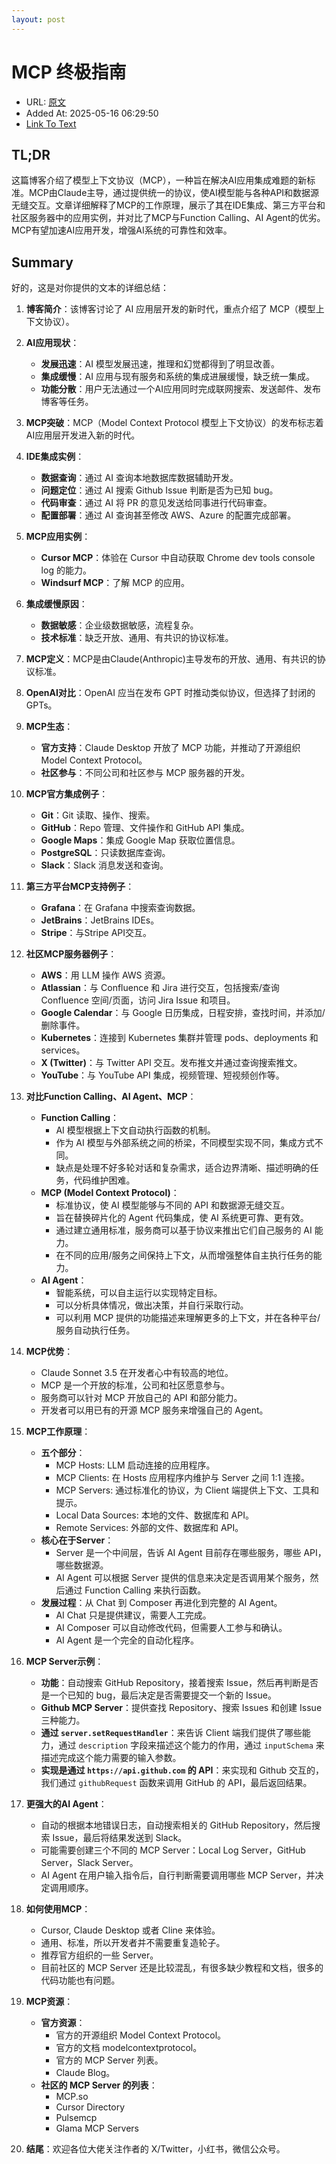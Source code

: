 ```yaml
---
layout: post
---
```

# MCP 终极指南
- URL: [原文](https://guangzhengli.com/blog/zh/model-context-protocol)
- Added At: 2025-05-16 06:29:50
- [Link To Text](_posts/2025-05-16-mcp-终极指南_raw.md)

## TL;DR
这篇博客介绍了模型上下文协议（MCP），一种旨在解决AI应用集成难题的新标准。MCP由Claude主导，通过提供统一的协议，使AI模型能与各种API和数据源无缝交互。文章详细解释了MCP的工作原理，展示了其在IDE集成、第三方平台和社区服务器中的应用实例，并对比了MCP与Function Calling、AI Agent的优劣。MCP有望加速AI应用开发，增强AI系统的可靠性和效率。


## Summary
好的，这是对你提供的文本的详细总结：

1.  **博客简介**：该博客讨论了 AI 应用层开发的新时代，重点介绍了 MCP（模型上下文协议）。

2.  **AI应用现状**：
    *   **发展迅速**：AI 模型发展迅速，推理和幻觉都得到了明显改善。
    *   **集成缓慢**：AI 应用与现有服务和系统的集成进展缓慢，缺乏统一集成。
    *   **功能分散**：用户无法通过一个AI应用同时完成联网搜索、发送邮件、发布博客等任务。

3.  **MCP突破**：MCP（Model Context Protocol 模型上下文协议）的发布标志着AI应用层开发进入新的时代。

4.  **IDE集成实例**：
    *   **数据查询**：通过 AI 查询本地数据库数据辅助开发。
    *   **问题定位**：通过 AI 搜索 Github Issue 判断是否为已知 bug。
    *   **代码审查**：通过 AI 将 PR 的意见发送给同事进行代码审查。
    *   **配置部署**：通过 AI 查询甚至修改 AWS、Azure 的配置完成部署。

5.  **MCP应用实例**：
    *   **Cursor MCP**：体验在 Cursor 中自动获取 Chrome dev tools console log 的能力。
    *   **Windsurf MCP**：了解 MCP 的应用。

6.  **集成缓慢原因**：
    *   **数据敏感**：企业级数据敏感，流程复杂。
    *   **技术标准**：缺乏开放、通用、有共识的协议标准。

7.  **MCP定义**：MCP是由Claude(Anthropic)主导发布的开放、通用、有共识的协议标准。

8.  **OpenAI对比**：OpenAI 应当在发布 GPT 时推动类似协议，但选择了封闭的 GPTs。

9.  **MCP生态**：
    *   **官方支持**：Claude Desktop 开放了 MCP 功能，并推动了开源组织 Model Context Protocol。
    *   **社区参与**：不同公司和社区参与 MCP 服务器的开发。

10. **MCP官方集成例子**：
    *   **Git**：Git 读取、操作、搜索。
    *   **GitHub**：Repo 管理、文件操作和 GitHub API 集成。
    *   **Google Maps**：集成 Google Map 获取位置信息。
    *   **PostgreSQL**：只读数据库查询。
    *   **Slack**：Slack 消息发送和查询。

11. **第三方平台MCP支持例子**：
    *   **Grafana**：在 Grafana 中搜索查询数据。
    *   **JetBrains**：JetBrains IDEs。
    *   **Stripe**：与Stripe API交互。

12. **社区MCP服务器例子**：
    *   **AWS**：用 LLM 操作 AWS 资源。
    *   **Atlassian**：与 Confluence 和 Jira 进行交互，包括搜索/查询 Confluence 空间/页面，访问 Jira Issue 和项目。
    *   **Google Calendar**：与 Google 日历集成，日程安排，查找时间，并添加/删除事件。
    *   **Kubernetes**：连接到 Kubernetes 集群并管理 pods、deployments 和 services。
    *   **X (Twitter)**：与 Twitter API 交互。发布推文并通过查询搜索推文。
    *   **YouTube**：与 YouTube API 集成，视频管理、短视频创作等。

13. **对比Function Calling、AI Agent、MCP**：
    *   **Function Calling**：
        *   AI 模型根据上下文自动执行函数的机制。
        *   作为 AI 模型与外部系统之间的桥梁，不同模型实现不同，集成方式不同。
        *   缺点是处理不好多轮对话和复杂需求，适合边界清晰、描述明确的任务，代码维护困难。
    *   **MCP (Model Context Protocol)**：
        *   标准协议，使 AI 模型能够与不同的 API 和数据源无缝交互。
        *   旨在替换碎片化的 Agent 代码集成，使 AI 系统更可靠、更有效。
        *   通过建立通用标准，服务商可以基于协议来推出它们自己服务的 AI 能力。
        *   在不同的应用/服务之间保持上下文，从而增强整体自主执行任务的能力。
    *   **AI Agent**：
        *   智能系统，可以自主运行以实现特定目标。
        *   可以分析具体情况，做出决策，并自行采取行动。
        *   可以利用 MCP 提供的功能描述来理解更多的上下文，并在各种平台/服务自动执行任务。

14. **MCP优势**：
    *   Claude Sonnet 3.5 在开发者心中有较高的地位。
    *   MCP 是一个开放的标准，公司和社区愿意参与。
    *   服务商可以针对 MCP 开放自己的 API 和部分能力。
    *   开发者可以用已有的开源 MCP 服务来增强自己的 Agent。

15. **MCP工作原理**：
    *   **五个部分**：
        *   MCP Hosts: LLM 启动连接的应用程序。
        *   MCP Clients: 在 Hosts 应用程序内维护与 Server 之间 1:1 连接。
        *   MCP Servers: 通过标准化的协议，为 Client 端提供上下文、工具和提示。
        *   Local Data Sources: 本地的文件、数据库和 API。
        *   Remote Services: 外部的文件、数据库和 API。
    *   **核心在于Server**：
        *   Server 是一个中间层，告诉 AI Agent 目前存在哪些服务，哪些 API，哪些数据源。
        *   AI Agent 可以根据 Server 提供的信息来决定是否调用某个服务，然后通过 Function Calling 来执行函数。
    *   **发展过程**：从 Chat 到 Composer 再进化到完整的 AI Agent。
        *   AI Chat 只是提供建议，需要人工完成。
        *   AI Composer 可以自动修改代码，但需要人工参与和确认。
        *   AI Agent 是一个完全的自动化程序。

16. **MCP Server示例**：
    *   **功能**：自动搜索 GitHub Repository，接着搜索 Issue，然后再判断是否是一个已知的 bug，最后决定是否需要提交一个新的 Issue。
    *   **Github MCP Server**：提供查找 Repository、搜索 Issues 和创建 Issue 三种能力。
    *   **通过 `server.setRequestHandler`**：来告诉 Client 端我们提供了哪些能力，通过 `description` 字段来描述这个能力的作用，通过 `inputSchema` 来描述完成这个能力需要的输入参数。
    *   **实现是通过 `https://api.github.com` 的 API**：来实现和 Github 交互的，我们通过 `githubRequest` 函数来调用 GitHub 的 API，最后返回结果。

17. **更强大的AI Agent**：
    *   自动的根据本地错误日志，自动搜索相关的 GitHub Repository，然后搜索 Issue，最后将结果发送到 Slack。
    *   可能需要创建三个不同的 MCP Server：Local Log Server，GitHub Server，Slack Server。
    *   AI Agent 在用户输入指令后，自行判断需要调用哪些 MCP Server，并决定调用顺序。

18. **如何使用MCP**：
    *   Cursor, Claude Desktop 或者 Cline 来体验。
    *   通用、标准，所以开发者并不需要重复造轮子。
    *   推荐官方组织的一些 Server。
    *   目前社区的 MCP Server 还是比较混乱，有很多缺少教程和文档，很多的代码功能也有问题。

19. **MCP资源**：
    *   **官方资源**：
        *   官方的开源组织 Model Context Protocol。
        *   官方的文档 modelcontextprotocol。
        *   官方的 MCP Server 列表。
        *   Claude Blog。
    *   **社区的 MCP Server 的列表**：
        *   MCP.so
        *   Cursor Directory
        *   Pulsemcp
        *   Glama MCP Servers

20. **结尾**：欢迎各位大佬关注作者的 X/Twitter，小红书，微信公众号。


